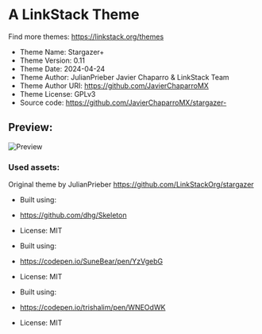 # A LinkStack Theme
Find more themes: https://linkstack.org/themes
                                                                                                                                                                         
*	Theme Name: Stargazer+
*	Theme Version: 0.11
*	Theme Date: 2024-04-24
*	Theme Author: JulianPrieber Javier Chaparro & LinkStack Team
*	Theme Author URI: https://github.com/JavierChaparroMX
*	Theme License: GPLv3
*	Source code: https://github.com/JavierChaparroMX/stargazer-

## Preview:
![Preview](/preview.gif)


### Used assets:
Original theme by JulianPrieber
https://github.com/LinkStackOrg/stargazer

* Built using:
* https://github.com/dhg/Skeleton
* License: MIT

* Built using:
* https://codepen.io/SuneBear/pen/YzVgebG
* License: MIT

* Built using:
* https://codepen.io/trishalim/pen/WNEOdWK
* License: MIT
